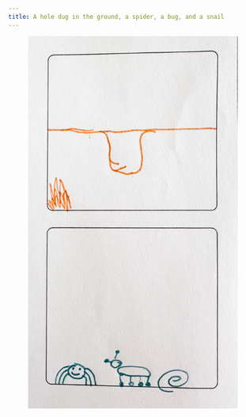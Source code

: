 ```yaml
---
title: A hole dug in the ground, a spider, a bug, and a snail
---
```

<figure>
<img src="/img/emil-drawing/IMG_7843.jpg">
</figure>